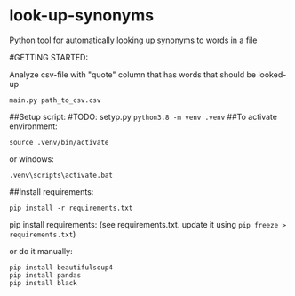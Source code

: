 # look-up-synonyms
Python tool for automatically looking up synonyms to words in a file


#GETTING STARTED: 

Analyze csv-file with "quote" column that has words that should be looked-up
```
main.py path_to_csv.csv
```

##Setup script: #TODO: setyp.py
```python3.8 -m venv .venv```
##To activate environment:
```
source .venv/bin/activate
```
or windows:
```
.venv\scripts\activate.bat
```
##Install requirements: 
```
pip install -r requirements.txt
```
pip install requirements: (see requirements.txt. update it using `pip freeze > requirements.txt`) 

or do it manually:
```
pip install beautifulsoup4
pip install pandas
pip install black
```

